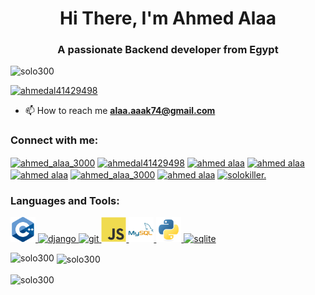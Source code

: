 <h1 align="center">Hi There, I'm Ahmed Alaa</h1>
<h3 align="center">A passionate Backend developer from Egypt</h3>

<p align="left"> <img src="https://komarev.com/ghpvc/?username=solo300&label=Profile%20views&color=0e75b6&style=flat" alt="solo300" /> </p>

<p align="left"> <a href="https://twitter.com/ahmedal41429498" target="blank"><img src="https://img.shields.io/twitter/follow/ahmedal41429498?logo=twitter&style=for-the-badge" alt="ahmedal41429498" /></a> </p>

- 📫 How to reach me **alaa.aaak74@gmail.com**

<h3 align="left">Connect with me:</h3>
<p align="left">
<a href="https://dev.to/ahmed_alaa_3000" target="blank"><img align="center" src="https://raw.githubusercontent.com/rahuldkjain/github-profile-readme-generator/master/src/images/icons/Social/devto.svg" alt="ahmed_alaa_3000" height="30" width="40" /></a>
<a href="https://twitter.com/ahmedal41429498" target="blank"><img align="center" src="https://raw.githubusercontent.com/rahuldkjain/github-profile-readme-generator/master/src/images/icons/Social/twitter.svg" alt="ahmedal41429498" height="30" width="40" /></a>
<a href="https://linkedin.com/in/ahmed alaa" target="blank"><img align="center" src="https://raw.githubusercontent.com/rahuldkjain/github-profile-readme-generator/master/src/images/icons/Social/linked-in-alt.svg" alt="ahmed alaa" height="30" width="40" /></a>
<a href="https://stackoverflow.com/users/ahmed alaa" target="blank"><img align="center" src="https://raw.githubusercontent.com/rahuldkjain/github-profile-readme-generator/master/src/images/icons/Social/stack-overflow.svg" alt="ahmed alaa" height="30" width="40" /></a>
<a href="https://fb.com/ahmed alaa" target="blank"><img align="center" src="https://raw.githubusercontent.com/rahuldkjain/github-profile-readme-generator/master/src/images/icons/Social/facebook.svg" alt="ahmed alaa" height="30" width="40" /></a>
<a href="https://instagram.com/ahmed_alaa_3000" target="blank"><img align="center" src="https://raw.githubusercontent.com/rahuldkjain/github-profile-readme-generator/master/src/images/icons/Social/instagram.svg" alt="ahmed_alaa_3000" height="30" width="40" /></a>
<a href="https://www.leetcode.com/ahmed alaa" target="blank"><img align="center" src="https://raw.githubusercontent.com/rahuldkjain/github-profile-readme-generator/master/src/images/icons/Social/leet-code.svg" alt="ahmed alaa" height="30" width="40" /></a>
<a href="https://discord.gg/solokiller." target="blank"><img align="center" src="https://raw.githubusercontent.com/rahuldkjain/github-profile-readme-generator/master/src/images/icons/Social/discord.svg" alt="solokiller." height="30" width="40" /></a>
</p>

<h3 align="left">Languages and Tools:</h3>
<p align="left"> <a href="https://www.w3schools.com/cpp/" target="_blank" rel="noreferrer"> <img src="https://raw.githubusercontent.com/devicons/devicon/master/icons/cplusplus/cplusplus-original.svg" alt="cplusplus" width="40" height="40"/> </a> <a href="https://www.djangoproject.com/" target="_blank" rel="noreferrer"> <img src="https://cdn.worldvectorlogo.com/logos/django.svg" alt="django" width="40" height="40"/> </a> <a href="https://git-scm.com/" target="_blank" rel="noreferrer"> <img src="https://www.vectorlogo.zone/logos/git-scm/git-scm-icon.svg" alt="git" width="40" height="40"/> </a> <a href="https://developer.mozilla.org/en-US/docs/Web/JavaScript" target="_blank" rel="noreferrer"> <img src="https://raw.githubusercontent.com/devicons/devicon/master/icons/javascript/javascript-original.svg" alt="javascript" width="40" height="40"/> </a> <a href="https://www.mysql.com/" target="_blank" rel="noreferrer"> <img src="https://raw.githubusercontent.com/devicons/devicon/master/icons/mysql/mysql-original-wordmark.svg" alt="mysql" width="40" height="40"/> </a> <a href="https://www.python.org" target="_blank" rel="noreferrer"> <img src="https://raw.githubusercontent.com/devicons/devicon/master/icons/python/python-original.svg" alt="python" width="40" height="40"/> </a> <a href="https://www.sqlite.org/" target="_blank" rel="noreferrer"> <img src="https://www.vectorlogo.zone/logos/sqlite/sqlite-icon.svg" alt="sqlite" width="40" height="40"/> </a> </p>

<p><img align="left" src="https://github-readme-stats.vercel.app/api/top-langs?username=solo300&show_icons=true&locale=en&layout=compact" alt="solo300" /></p>

<p>&nbsp;<img align="center" src="https://github-readme-stats.vercel.app/api?username=solo300&show_icons=true&locale=en" alt="solo300" /></p>

<p><img align="center" src="https://github-readme-streak-stats.herokuapp.com/?user=solo300&" alt="solo300" /></p>
